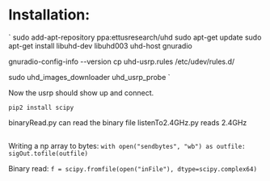 # Installation:

`
sudo add-apt-repository ppa:ettusresearch/uhd
sudo apt-get update
sudo apt-get install libuhd-dev libuhd003 uhd-host gnuradio

gnuradio-config-info --version
cp uhd-usrp.rules /etc/udev/rules.d/

sudo uhd_images_downloader
uhd_usrp_probe
`

Now the usrp should show up and connect.


`
pip2 install scipy
`

binaryRead.py can read the binary file
listenTo2.4GHz.py reads 2.4GHz



##

Writing a np array to bytes:
`with open("sendbytes", "wb") as outfile:
 sigOut.tofile(outfile)`

Binary read:
`f = scipy.fromfile(open("inFile"), dtype=scipy.complex64)`
